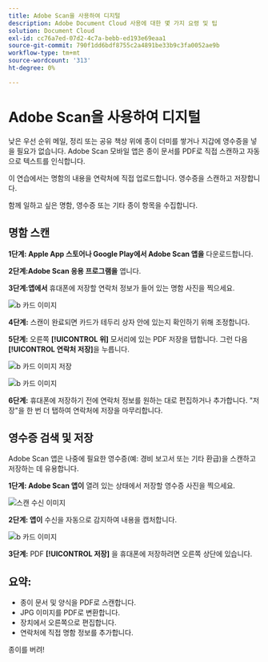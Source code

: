 ```yaml
---
title: Adobe Scan을 사용하여 디지털
description: Adobe Document Cloud 사용에 대한 몇 가지 요령 및 팁
solution: Document Cloud
exl-id: cc76a7ed-07d2-4c7a-bebb-ed193e69eaa1
source-git-commit: 790f1dd6bdf8755c2a4891be33b9c3fa0052ae9b
workflow-type: tm+mt
source-wordcount: '313'
ht-degree: 0%

---
```


# Adobe Scan을 사용하여 디지털

낮은 우선 순위 메일, 정리 또는 공유 책상 위에 종이 더미를 쌓거나 지갑에 영수증을 넣을 필요가 없습니다. Adobe Scan 모바일 앱은 종이 문서를 PDF로 직접 스캔하고 자동으로 텍스트를 인식합니다.

이 연습에서는 명함의 내용을 연락처에 직접 업로드합니다. 영수증을 스캔하고 저장합니다.

함께 일하고 싶은 명함, 영수증 또는 기타 종이 항목을 수집합니다.

## 명함 스캔

**1단계: Apple App 스토어나 Google Play에서 Adobe Scan 앱을** 다운로드합니다.

**2단계:Adobe Scan 응용 프로그램을** 엽니다.

**3단계:앱에서** 휴대폰에 저장할 연락처 정보가 들어 있는 명함 사진을 찍으세요.

![b 카드 이미지](assets/scanbcard.png)


**4단계:** 스캔이 완료되면 카드가 테두리 상자 안에 있는지 확인하기 위해 조정합니다.

**5단계:** 오른쪽  **[!UICONTROL 위]** 모서리에 있는 PDF 저장을 탭합니다. 그런 다음 **[!UICONTROL 연락처 저장]**&#x200B;을 누릅니다.


![b 카드 이미지 저장](assets/savecontact.jpg)

![b 카드 이미지](assets/savecontact.png)

**6단계:** 휴대폰에 저장하기 전에 연락처 정보를 원하는 대로 편집하거나 추가합니다. &quot;저장&quot;을 한 번 더 탭하여 연락처에 저장을 마무리합니다.

## 영수증 검색 및 저장

Adobe Scan 앱은 나중에 필요한 영수증(예: 경비 보고서 또는 기타 환급)을 스캔하고 저장하는 데 유용합니다.

**1단계: Adobe Scan 앱이** 열려 있는 상태에서 저장할 영수증 사진을 찍으세요.

![스캔 수신 이미지](assets/scanreceipt.png)


**2단계: 앱이** 수신을 자동으로 감지하여 내용을 캡처합니다.

![b 카드 이미지](assets/receiptoutput.jpg)

**3단계:** PDF  **[!UICONTROL 저장]** 을 휴대폰에 저장하려면 오른쪽 상단에 있습니다.


## 요약:

* 종이 문서 및 양식을 PDF로 스캔합니다.
* JPG 이미지를 PDF로 변환합니다.
* 장치에서 오른쪽으로 편집합니다.
* 연락처에 직접 명함 정보를 추가합니다.

종이를 버려!
